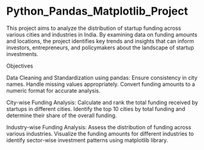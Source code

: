 # Python_Pandas_Matplotlib_Project

This project aims to analyze the distribution of startup funding across various cities and industries in India. By examining data on funding amounts and locations, the project identifies key trends and insights that can inform investors, entrepreneurs, and policymakers about the landscape of startup investments.

Objectives

Data Cleaning and Standardization using pandas:
Ensure consistency in city names.
Handle missing values appropriately.
Convert funding amounts to a numeric format for accurate analysis.

City-wise Funding Analysis:
Calculate and rank the total funding received by startups in different cities.
Identify the top 10 cities by total funding and determine their share of the overall funding.

Industry-wise Funding Analysis:
Assess the distribution of funding across various industries.
Visualize the funding amounts for different industries to identify sector-wise investment patterns using matplotlib library.
